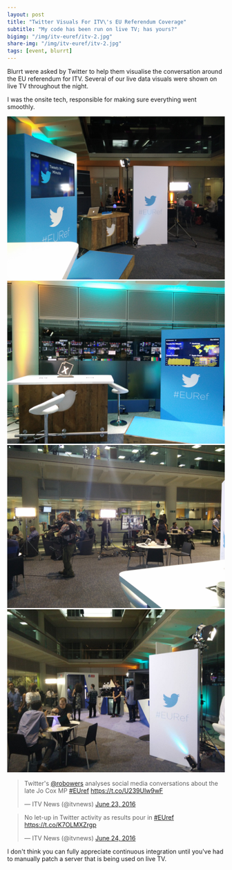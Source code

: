 ```yaml
---
layout: post
title: "Twitter Visuals For ITV\'s EU Referendum Coverage"
subtitle: "My code has been run on live TV; has yours?"
bigimg: "/img/itv-euref/itv-2.jpg"
share-img: "/img/itv-euref/itv-2.jpg"
tags: [event, blurrt]
---
```


<p>Blurrt were asked by Twitter to help them visualise the conversation around the EU referendum for ITV. Several of our live data visuals were shown on live TV throughout the night.</p>

<p>I was the onsite tech, responsible for making sure everything went smoothly.</p>

<img src="/img/itv-euref/itv-1.jpg" class="img-responsive center-block">
<br>
<img src="/img/itv-euref/itv-2.jpg" class="img-responsive center-block">
<br>
<img src="/img/itv-euref/itv-3.jpg" class="img-responsive center-block">
<br>
<img src="/img/itv-euref/itv-euref-4.jpg-large" class="img-responsive center-block">
<br>

<blockquote class="twitter-tweet tw-align-center" data-lang="en"><p lang="en" dir="ltr">Twitter&#39;s <a href="https://twitter.com/robowers">@robowers</a> analyses social media conversations about the late Jo Cox MP <a href="https://twitter.com/hashtag/EUref?src=hash">#EUref</a> <a href="https://t.co/U239Ulw9wF">https://t.co/U239Ulw9wF</a></p>&mdash; ITV News (@itvnews) <a href="https://twitter.com/itvnews/status/746110862587400192">June 23, 2016</a></blockquote>
<script async src="//platform.twitter.com/widgets.js" charset="utf-8"></script>

<blockquote class="twitter-tweet tw-align-center" data-lang="en"><p lang="en" dir="ltr">No let-up in Twitter activity as results pour in <a href="https://twitter.com/hashtag/EUref?src=hash">#EUref</a> <a href="https://t.co/K7OLMXZrgp">https://t.co/K7OLMXZrgp</a></p>&mdash; ITV News (@itvnews) <a href="https://twitter.com/itvnews/status/746157596826996736">June 24, 2016</a></blockquote>
<script async src="//platform.twitter.com/widgets.js" charset="utf-8"></script>

<p>I don't think you can fully appreciate continuous integration until you've had to manually patch a server that is being used on live TV.</p>
